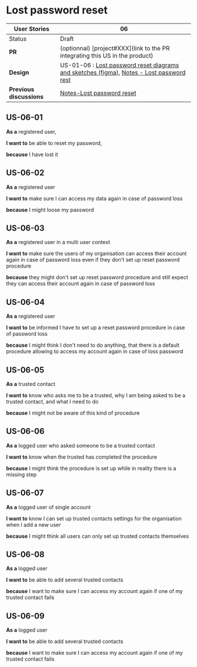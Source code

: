 # Lost password reset

<!-- prettier-ignore -->
| User Stories | 06 |
| ---------- | ---- |
| Status | Draft |
| **PR**      | (optionnal) [project#XXX](link to the PR integrating this US in the product) |
| **Design** | US-01-06 : [Lost password reset diagrams and sketches (figma)](https://www.figma.com/file/G7Fm7WiOecw3n7MScbtSL9/Lost-password-reset), [Notes - Lost password rest](https://github.com/blindnet-io/product-management/blob/aa85548a2a32fb7e1a75b353d5632f155b3c9fbd/user-stories/Notes_Lost-password-reset.md)
| **Previous discussions** | [Notes-Lost password reset](https://github.com/blindnet-io/product-management/blob/Lost-password-reset/user-stories/Notes_Lost-password-reset.md)

## US-06-01

**As a** registered user,

**I want to** be able to reset my password,

**because** I have lost it

## US-06-02

**As a** registered user

**I want to** make sure I can access my data again in case of password loss

**because** I might loose my password

## US-06-03

**As a** registered user in a multi user context

**I want to** make sure the users of my organisation can access their account again in case of password loss even if they don't set up reset password procedure

**because** they might don't set up reset password procedure and still expect they can access their account again in case of password loss

## US-06-04

**As a** registered user 

**I want to** be informed I have to set up a reset password procedure in case of password loss

**because** I might think I don't need to do anything, that there is a default procedure allowing to access my account again in case of loss password

## US-06-05

**As a** trusted contact

**I want to** know who asks me to be a trusted, why I am being asked to be a trusted contact, and what I need to do

**because** I might not be aware of this kind of procedure 

## US-06-06

**As a** logged user who asked someone to be a trusted contact

**I want to** know when the trusted has completed the procedure 

**because** I might think the procedure is set up while in reality there is a missing step 

## US-06-07

**As a** logged user of single account 

**I want to** know I can set up trusted contacts settings for the organisation when I add a new user

**because** I might think all users can only set up trusted contacts themselves 

## US-06-08

**As a** logged user

**I want to** be able to add several trusted contacts

**because** I want to make sure I can access my account again if one of my trusted contact fails

## US-06-09

**As a** logged user

**I want to** be able to add several trusted contacts

**because** I want to make sure I can access my account again if one of my trusted contact fails

